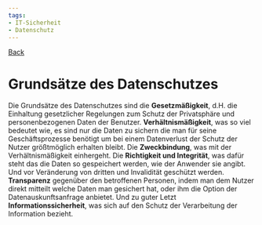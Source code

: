 ```yaml
---
tags:
- IT-Sicherheit
- Datenschutz
---
```

[Back](Uebersicht%20der%20IT-Sicherheit%20Themen.md)
# Grundsätze des Datenschutzes
Die Grundsätze des Datenschutzes sind die **Gesetzmäßigkeit**, d.H. die Einhaltung gesetzlicher Regelungen zum Schutz der Privatsphäre und personenbezogenen Daten der Benutzer. **Verhältnismäßigkeit**, was so viel bedeutet wie, es sind nur die Daten zu sichern die man für seine Geschäftsprozesse benötigt um bei einem Datenverlust der Schutz der Nutzer größtmöglich erhalten bleibt. Die **Zweckbindung**, was mit der Verhältnismäßigkeit einhergeht. Die **Richtigkeit und Integrität**, was dafür steht das die Daten so gespeichert werden, wie der Anwender sie angibt. Und vor Veränderung von dritten und Invalidität geschützt werden. **Transparenz** gegenüber den betroffenen Personen, indem man dem Nutzer direkt mitteilt welche Daten man gesichert hat, oder ihm die Option der Datenauskunftsanfrage anbietet. Und zu guter Letzt **Informationssicherheit**, was sich auf den Schutz der Verarbeitung der Information bezieht.
